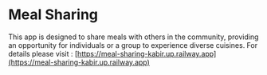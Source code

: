# Meal Sharing
This app is designed to share meals with others in the community, providing an opportunity for individuals or a group to experience diverse cuisines. For details please visit : [https://meal-sharing-kabir.up.railway.app](https://meal-sharing-kabir.up.railway.app)

